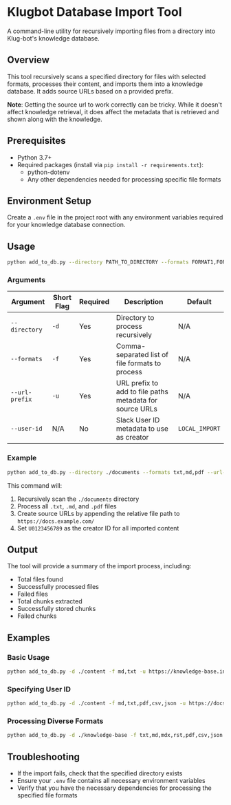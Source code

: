 # Klugbot Database Import Tool

A command-line utility for recursively importing files from a directory into Klug-bot's knowledge database.

## Overview

This tool recursively scans a specified directory for files with selected formats, processes their content, and imports them into a knowledge database. It adds source URLs based on a provided prefix.

**Note**: Getting the source url to work correctly can be tricky. While it doesn't affect knowledge retrieval, it does affect the metadata that is retrieved and shown along with the knowledge.

## Prerequisites
- Python 3.7+
- Required packages (install via `pip install -r requirements.txt`):
  - python-dotenv
  - Any other dependencies needed for processing specific file formats

## Environment Setup

Create a `.env` file in the project root with any environment variables required for your knowledge database connection.

## Usage

```bash
python add_to_db.py --directory PATH_TO_DIRECTORY --formats FORMAT1,FORMAT2,... --url-prefix URL_PREFIX [--user-id USER_ID]
```

### Arguments

| Argument | Short Flag | Required | Description | Default |
|----------|------------|----------|-------------|---------|
| `--directory` | `-d` | Yes | Directory to process recursively | N/A |
| `--formats` | `-f` | Yes | Comma-separated list of file formats to process | N/A |
| `--url-prefix` | `-u` | Yes | URL prefix to add to file paths metadata for source URLs | N/A |
| `--user-id` | N/A | No | Slack User ID metadata to use as creator | `LOCAL_IMPORT` |

### Example

```bash
python add_to_db.py --directory ./documents --formats txt,md,pdf --url-prefix https://docs.example.com/ --user-id U0123456789
```

This command will:
1. Recursively scan the `./documents` directory
2. Process all `.txt`, `.md`, and `.pdf` files
3. Create source URLs by appending the relative file path to `https://docs.example.com/`
4. Set `U0123456789` as the creator ID for all imported content

## Output

The tool will provide a summary of the import process, including:
- Total files found
- Successfully processed files
- Failed files
- Total chunks extracted
- Successfully stored chunks
- Failed chunks

## Examples

### Basic Usage

```bash
python add_to_db.py -d ./content -f md,txt -u https://knowledge-base.internal/
```

### Specifying User ID

```bash
python add_to_db.py -d ./content -f md,txt,pdf,csv,json -u https://docs.company.com/ --user-id U0123456789
```

### Processing Diverse Formats

```bash
python add_to_db.py -d ./knowledge-base -f txt,md,mdx,rst,pdf,csv,json -u https://kb.example.org/
```

## Troubleshooting

- If the import fails, check that the specified directory exists
- Ensure your `.env` file contains all necessary environment variables
- Verify that you have the necessary dependencies for processing the specified file formats